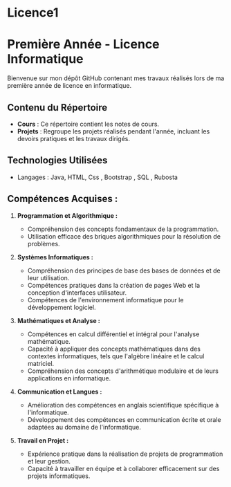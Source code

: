 ﻿# Licence1

#  Première Année - Licence Informatique

Bienvenue sur mon dépôt GitHub contenant mes travaux réalisés lors de ma première année de licence en informatique.

## Contenu du Répertoire

- **Cours** : Ce répertoire contient les notes de cours.
- **Projets** : Regroupe les projets réalisés pendant l'année, incluant les devoirs pratiques et les travaux dirigés.


## Technologies Utilisées

- Langages : Java, HTML, Css , Bootstrap , SQL , Rubosta 


## Compétences Acquises :

1. **Programmation et Algorithmique :**
   - Compréhension des concepts fondamentaux de la programmation.
   - Utilisation efficace des briques algorithmiques pour la résolution de problèmes.

2. **Systèmes Informatiques :**
   - Compréhension des principes de base des bases de données et de leur utilisation.
   - Compétences pratiques dans la création de pages Web et la conception d'interfaces utilisateur.
   - Compétences de l'environnement informatique pour le développement logiciel.

3. **Mathématiques et Analyse :**
   - Compétences en calcul différentiel et intégral pour l'analyse mathématique.
   - Capacité à appliquer des concepts mathématiques dans des contextes informatiques, tels que l'algèbre linéaire et le calcul matriciel.
   - Compréhension des concepts d'arithmétique modulaire et de leurs applications en informatique.

4. **Communication et Langues :**
   - Amélioration des compétences en anglais scientifique spécifique à l'informatique.
   - Développement des compétences en communication écrite et orale adaptées au domaine de l'informatique.

5. **Travail en Projet :**
   - Expérience pratique dans la réalisation de projets de programmation et leur gestion.
   - Capacité à travailler en équipe et à collaborer efficacement sur des projets informatiques.



